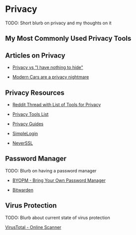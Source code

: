 # Privacy

TODO: Short blurb on privacy and my thoughts on it

## My Most Commonly Used Privacy Tools

## Articles on Privacy

- [Privacy vs "I have nothing to hide"](https://kevquirk.com/privacy-vs-i-have-nothing-to-hide/)

- [Modern Cars are a privacy nightmare](https://www.theverge.com/2023/9/6/23861047/car-user-privacy-report-mozilla-foundation-data-collection)

## Privacy Resources

- [Reddit Thread with List of Tools for Privacy](https://www.reddit.com/r/f0am/comments/1c21wex/no_more_ads_no_more_sponsors_no_more_paywalls_no/?share_id=TEbVWvb26kDCeFZApiRO8&utm_content=1&utm_medium=android_app&utm_name=androidcss&utm_source=share&utm_term=14)

- [Privacy Tools List](https://www.privacytools.io/undefined)

- [Privacy Guides](https://www.privacyguides.org/en/)

- [SimpleLogin](https://simplelogin.io/)

- [NeverSSL](http://silverinnershinylight.neverssl.com/online/)

## Password Manager

TODO: Blurb on having a password manager

- [BYOPM - Bring Your Own Password Manager](https://novamostra.com/2022/10/23/byopm/)

- [Bitwarden](https://bitwarden.com/)

## Virus Protection

TODO: Blurb about current state of virus protection

[VirusTotal - Online Scanner](https://www.virustotal.com/gui/home/upload)